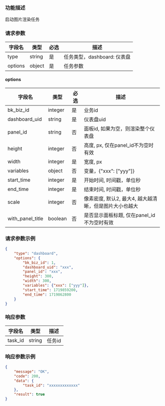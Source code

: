 ### 功能描述

启动图片渲染任务


### 请求参数

| 字段名 | 类型   | 必选 | 描述     |
| ------ | ------ | ---- | -------- |
| type | string | 是   | 任务类型，dashboard: 仪表盘 |
| options | object | 是   | 任务参数   |

#### options

| 字段名 | 类型   | 必选 | 描述     |
| ------ | ------ | ---- | -------- |
| bk_biz_id | integer | 是   | 业务id   |
| dashboard_uid | string | 是   | 仪表盘uid   |
| panel_id | string | 否   | 面板id, 如果为空，则渲染整个仪表盘   |
| height | integer | 否   | 高度, px, 仅在panel_id不为空时有效   |
| width | integer | 是   | 宽度, px   |
| variables | object | 否   | 变量，{"xxx": ["yyy"]}   |
| start_time | integer | 是   | 开始时间, 时间戳，单位秒   |
| end_time | integer | 是   | 结束时间, 时间戳，单位秒   |
| scale | integer | 否   | 像素密度, 默认2, 最大4, 越大越清晰，但是图片大小也越大   |
| with_panel_title | boolean | 否   | 是否显示面板标题, 仅在panel_id不为空时有效   |

### 请求参数示例

```json
{
    "type": "dashboard",
    "options": {
        "bk_biz_id": 1,
        "dashboard_uid": "xxx",
        "panel_id": "xxx",
        "height": 300,
        "width": 300,
        "variables": {"xxx": ["yyy"]},
        "start_time": 1719859200,
        "end_time": 1719862800
    }
}
```

### 响应参数

| 字段名  | 类型   | 描述         |
| ------- | ------ | ------------ |
| task_id | string | 任务id     |

### 响应参数示例

```json
{
    "message": "OK",
    "code": 200,
    "data": {
        "task_id": "xxxxxxxxxxxxx"
    },
    "result": true
}
```